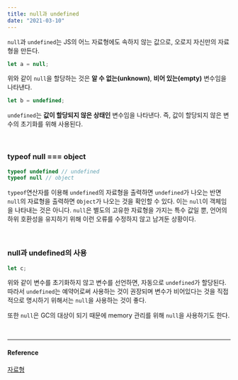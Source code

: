 ```yaml
---
title: null과 undefined
date: "2021-03-10"
---
```


`null`과 `undefined`는 JS의 어느 자료형에도 속하지 않는 값으로, 오로지 자신만의 자료형을 만든다.

```js
let a = null;
```
위와 같이 `null`을 할당하는 것은 **알 수 없는(unknown)**, **비어 있는(empty)** 변수임을 나타낸다. 

```js
let b = undefined;
```
`undefined`는 **값이 할당되지 않은 상태인** 변수임을 나타낸다. 즉, 값이 할당되지 않은 변수의 초기화를 위해 사용된다. 


<br/>  

### typeof null === object

```js
typeof undefined // undefined
typeof null // object
```
`typeof`연산자를 이용해 `undefined`의 자료형을 출력하면 `undefined`가 나오는 반면 `null`의 자료형을 출력하면 `Object`가 나오는 것을 확인할 수 있다. 이는 `null`이 객체임을 나타내는 것은 아니다. `null`은 별도의 고유한 자료형을 가지는 특수 값일 뿐, 언어의 하위 호환성을 유지하기 위해 이런 오류를 수정하지 않고 남겨둔 상황이다. 

<br/>

### null과 undefined의 사용  

```js
let c;
```
위와 같이 변수를 초기화하지 않고 변수를 선언하면, 자동으로 `undefined`가 할당된다. 따라서 `undefined`는 예약어로써 사용하는 것이 권장되며 변수가 비어있다는 것을 직접적으로 명시하기 위해서는 `null`을 사용하는 것이 좋다.  

또한 `null`은 GC의 대상이 되기 때문에 memory 관리를 위해 `null`을 사용하기도 한다. 


<br/>

---
#### Reference
[자료형](https://ko.javascript.info/types)  